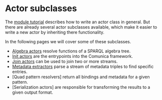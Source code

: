 # Actor subclasses
The [module tutorial](../tutorials/module.md) describes how to write an actor class in general.
But there are already several actor subclasses available,
which make it easier to write a new actor by inheriting there functionality.

In the following pages we will cover some of these subclasses.

 * [Algebra actors](algebra.md) resolve functions of a SPARQL algebra tree.
 * [Init actors](init.md) are the entrypoints into the Comunica framework.
 * [Join actors](join.md) can be used to join two or more streams.
 * [Metadata extractors](metadata.md) parse a stream of metadata triples to find specific entries.
 * [Quad pattern resolvers] return all bindings and metadata for a given pattern.
 * [Serialization actors] are responsible for transforming the results to a given output format.
